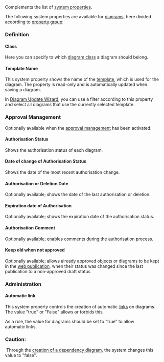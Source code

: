 Complements the list of [system properties](system-properties).

The following system properties are available for [diagrams](diagram),
here divided according to [property group](property-group-and-property):

### Definition

#### Class

Here you can specify to which [diagram class](class) a diagram should
belong.

#### Template Name

This system property shows the name of
the [template](shapes-stencils-and-templates), which is used for the
diagram. The property is read-only and is automatically updated when
saving a diagram.

In [Diagram Update Wizard](diagram-update), you can use a filter
according to this property and select all diagrams that use the
currently selected template.

### Approval Management

Optionally available when the [approval
management](approval-management) has been activated.

#### Authorisation Status

Shows the authorisation status of each diagram.

#### Date of change of Authorisation Status

Shows the date of the most recent authorisation change.

#### Authorisation or Deletion Date

Optionally available; shows the date of the last authorisation or
deletion.

#### Expiration date of Authorisation

Optionally available; shows the expiration date of the authorisation
status.

#### Authorisation Comment

Optionally available; enables comments during the authorisation process.

#### Keep old when not approved

Optionally available; allows already approved objects or diagrams to be
kept in the [web publication](webpublisher), when their status was
changed since the last publication to a non-approved draft status.

### Administration

#### Automatic link

This system property controls the creation of
automatic [links](links) on diagrams. The value "true" or "False" allows
or forbids this.

As a rule, the value for diagrams should be set to "true" to allow
automatic links.


<div class="warning">
 <h3>Caution:</h3>

 Through the [creation of a dependency
diagram](creating-a-dependency-diagram), the system changes this value
to "false".
  </div>